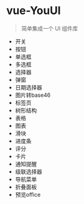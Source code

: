 # vue-YouUI

> 简单集成一个 UI 组件库

* 开关
* 按钮
* 单选框
* 多选框
* 选择器
* 弹窗
* 日期选择器
* 图片转base46
* 标签页
* 树形结构
* 表格
* 图表
* 滑块
* 进度条
* 评分
* 卡片
* 通知提醒
* 级联选择器
* 导航菜单
* 折叠面板
* 预览office
